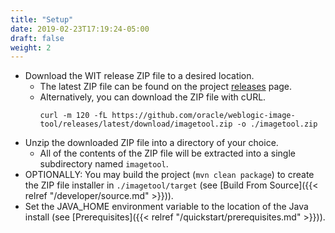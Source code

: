 ```yaml
---
title: "Setup"
date: 2019-02-23T17:19:24-05:00
draft: false
weight: 2
---
```


- Download the WIT release ZIP file to a desired location.
  - The latest ZIP file can be found on the project [releases](https://github.com/oracle/weblogic-image-tool/releases) page.
  - Alternatively, you can download the ZIP file with cURL.
    ```shell
    curl -m 120 -fL https://github.com/oracle/weblogic-image-tool/releases/latest/download/imagetool.zip -o ./imagetool.zip
    ```
- Unzip the downloaded ZIP file into a directory of your choice.  
  - All of the contents of the ZIP file will be extracted into a single subdirectory named `imagetool`.
- OPTIONALLY: You may build the project (`mvn clean package`) to create the ZIP file installer in `./imagetool/target` (see [Build From Source]({{< relref "/developer/source.md" >}})).
- Set the JAVA_HOME environment variable to the location of the Java install (see [Prerequisites]({{< relref "/quickstart/prerequisites.md" >}})).   
